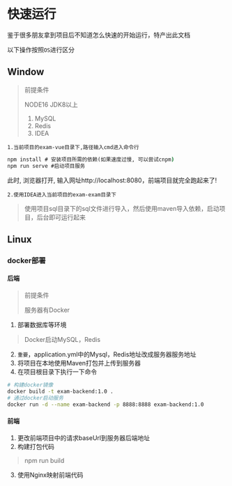# 快速运行

鉴于很多朋友拿到项目后不知道怎么快速的开始运行，特产出此文档

以下操作按照`OS`进行区分

## Window

> 前提条件
>
> NODE16 JDK8以上
> 1. MySQL
> 2. Redis
> 3. IDEA

`1.当前项目的exam-vue目录下,路径输入cmd进入命令行`

```cmd
npm install # 安装项目所需的依赖(如果速度过慢, 可以尝试cnpm)
npm run serve #启动项目服务
```

此时, 浏览器打开, 输入网址http://localhost:8080，前端项目就完全跑起来了!

`2.使用IDEA进入当前项目的exam-exam目录下`

> 使用项目sql目录下的sql文件进行导入，然后使用maven导入依赖，启动项目，后台即可运行起来

## Linux

### docker部署

#### 后端

> 前提条件
>
> 服务器有Docker

1. 部署数据库等环境

> Docker启动MySQL，Redis

2. `重要`，application.yml中的Mysql，Redis地址改成服务器服务地址
3. 将项目在本地使用Maven打包并上传到服务器
4. 在项目根目录下执行一下命令

```sh
# 构建docker镜像
docker build -t exam-backend:1.0 .
# 通过docker启动服务
docker run -d --name exam-backend -p 8888:8888 exam-backend:1.0
```

#### 前端

1. 更改前端项目中的请求baseUrl到服务器后端地址
2. 构建打包代码

> npm run build

3. 使用Nginx映射前端代码

